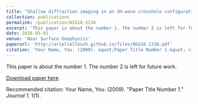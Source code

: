 ```yaml
---
title: "Shallow diffraction imaging in an SH-wave crosshole configuration"
collection: publications
permalink: /publication/NSG16-1236
excerpt: 'This paper is about the number 1. The number 2 is left for future work.'
date: 2016-05-01
venue: 'Near Surface Geophysics'
paperurl: 'http://ariellellouch.github.io/files/NSG16-1236.pdf'
citation: 'Your Name, You. (2009). &quot;Paper Title Number 1.&quot; <i>Journal 1</i>. 1(1).'
---
```

This paper is about the number 1. The number 2 is left for future work.

[Download paper here](http://ariellellouch.github.io/files/NSG16-1236.pdf)

Recommended citation: Your Name, You. (2009). "Paper Title Number 1." <i>Journal 1</i>. 1(1).